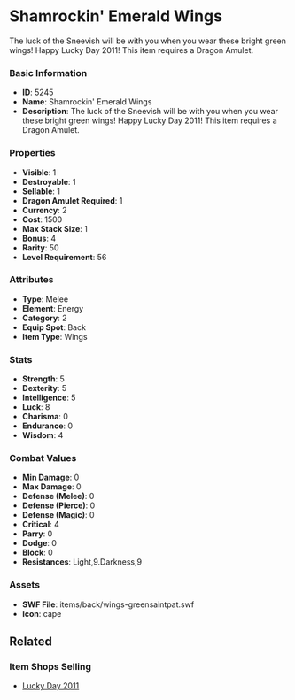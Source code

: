 # Shamrockin' Emerald Wings

The luck of the Sneevish will be with you when you wear these bright green wings!  Happy Lucky Day 2011! This item requires a Dragon Amulet.

### Basic Information

- **ID**: 5245
- **Name**: Shamrockin&#039; Emerald Wings
- **Description**: The luck of the Sneevish will be with you when you wear these bright green wings!  Happy Lucky Day 2011! This item requires a Dragon Amulet.

### Properties

- **Visible**: 1
- **Destroyable**: 1
- **Sellable**: 1
- **Dragon Amulet Required**: 1
- **Currency**: 2
- **Cost**: 1500
- **Max Stack Size**: 1
- **Bonus**: 4
- **Rarity**: 50
- **Level Requirement**: 56

### Attributes

- **Type**: Melee
- **Element**: Energy
- **Category**: 2
- **Equip Spot**: Back
- **Item Type**: Wings

### Stats

- **Strength**: 5
- **Dexterity**: 5
- **Intelligence**: 5
- **Luck**: 8
- **Charisma**: 0
- **Endurance**: 0
- **Wisdom**: 4

### Combat Values

- **Min Damage**: 0
- **Max Damage**: 0
- **Defense (Melee)**: 0
- **Defense (Pierce)**: 0
- **Defense (Magic)**: 0
- **Critical**: 4
- **Parry**: 0
- **Dodge**: 0
- **Block**: 0
- **Resistances**: Light,9.Darkness,9

### Assets

- **SWF File**: items/back/wings-greensaintpat.swf
- **Icon**: cape

## Related

### Item Shops Selling

- [Lucky Day 2011](../item-shops/193-lucky-day-2011.md)

